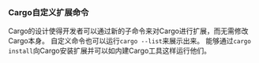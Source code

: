 ### Cargo自定义扩展命令
Cargo的设计使得开发者可以通过新的子命令来对Cargo进行扩展，而无需修改Cargo本身。
自定义命令也可以运行`cargo --list`来展示出来。
能够通过`cargo install`向Cargo安装扩展并可以如内建Cargo工具这样运行他们。

